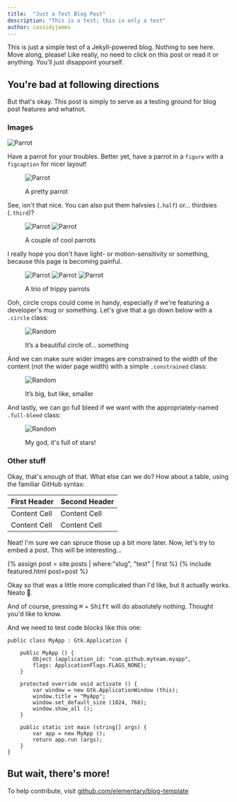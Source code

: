 ```yaml
---
title:  "Just a Test Blog Post"
description: "This is a test; this is only a test"
author: cassidyjames
---
```


This is just a simple test of a Jekyll-powered blog. Nothing to see here. Move along, please! Like really, no need to click on this post or read it or anything. You'll just disappoint yourself.

## You're bad at following directions

But that's okay. This post is simply to serve as a testing ground for blog post features and whatnot.

### Images

![Parrot](https://media.giphy.com/media/l3q2zVr6cu95nF6O4/giphy.gif)

Have a parrot for your troubles. Better yet, have a parrot in a `figure` with a `figcaption` for nicer layout!

<figure markdown="1">

![Parrot](https://media.giphy.com/media/l3q2zVr6cu95nF6O4/giphy.gif)

<figcaption>A pretty parrot</figcaption>
</figure>

See, isn't that nice. You can also put them halvsies (`.half`) or… thirdsies (`.third`)?

<figure class="half" markdown="1">

![Parrot](https://media.giphy.com/media/l3q2zVr6cu95nF6O4/giphy.gif)
![Parrot](https://media.giphy.com/media/l3q2zVr6cu95nF6O4/giphy.gif)

<figcaption>A couple of cool parrots</figcaption>
</figure>

I really hope you don't have light- or motion-sensitivity or something, because this page is becoming painful.

<figure class="third" markdown="1">

![Parrot](https://media.giphy.com/media/l3q2zVr6cu95nF6O4/giphy.gif)
![Parrot](https://media.giphy.com/media/l3q2zVr6cu95nF6O4/giphy.gif)
![Parrot](https://media.giphy.com/media/l3q2zVr6cu95nF6O4/giphy.gif)

<figcaption>A trio of trippy parrots</figcaption>
</figure>

Ooh, circle crops could come in handy, especially if we're featuring a developer's mug or something. Let's give that a go down below with a `.circle` class:

<figure class="circle" markdown="1">

![Random](https://source.unsplash.com/random/500x500)

<figcaption>It’s a beautiful circle of… something</figcaption>
</figure>

And we can make sure wider images are constrained to the width of the content (not the wider page width) with a simple `.constrained` class:

<figure class="constrained" markdown="1">

![Random](https://source.unsplash.com/random/2000x1000)

<figcaption>It’s big, but like, smaller</figcaption>
</figure>

And lastly, we can go full bleed if we want with the appropriately-named `.full-bleed` class:

<figure class="full-bleed" markdown="1">

![Random](https://source.unsplash.com/random/2560x720)

<figcaption>My god, it's full of stars!</figcaption>
</figure>

### Other stuff

Okay, that's enough of that. What else can we do? How about a table, using the familiar GitHub syntax:

| First Header  | Second Header |
| ------------- | ------------- |
| Content Cell  | Content Cell  |
| Content Cell  | Content Cell  |

Neat! I'm sure we can spruce those up a bit more later. Now, let's try to embed a post. This will be interesting…

<aside>
{% assign post = site.posts | where:"slug", "test" | first %}
{% include featured.html post=post %}
</aside>

Okay so that was a little more complicated than I'd like, but it actually works. Neato 🌯️.

And of course, pressing <kbd>⌘</kbd> + <kbd>Shift</kbd> will do absolutely nothing. Thought you'd like to know.

And we need to test code blocks like this one:

```vala
public class MyApp : Gtk.Application {

    public MyApp () {
        Object (application_id: "com.github.myteam.myapp",
        flags: ApplicationFlags.FLAGS_NONE);
    }

    protected override void activate () {
        var window = new Gtk.ApplicationWindow (this);
        window.title = "MyApp";
        window.set_default_size (1024, 768);
        window.show_all ();
    }

    public static int main (string[] args) {
        var app = new MyApp ();
        return app.run (args);
    }
}
```

## But wait, there's more!

To help contribute, visit [github.com/elementary/blog-template](https://github.com/elementary/blog-template)

